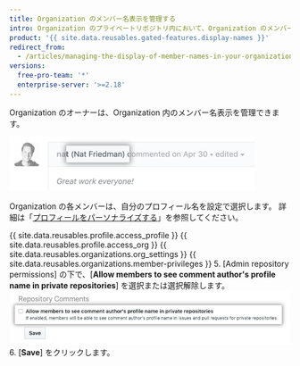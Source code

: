```yaml
---
title: Organization のメンバー名表示を管理する
intro: Organization のプライベートリポジトリ内において、Organization のメンバーが、コメント作者のプロフィール名を表示できるよう許可することができます。
product: '{{ site.data.reusables.gated-features.display-names }}'
redirect_from:
  - /articles/managing-the-display-of-member-names-in-your-organization
versions:
  free-pro-team: '*'
  enterprise-server: '>=2.18'
---
```


Organization のオーナーは、Organization 内のメンバー名表示を管理できます。

![コメントに表示されたコメント作者の名前](/assets/images/help/issues/commenter-full-name.png)

Organization の各メンバーは、自分のプロフィール名を設定で選択します。 詳細は「[プロフィールをパーソナライズする](/github/setting-up-and-managing-your-github-profile/personalizing-your-profile#changing-your-profile-name)」を参照してください。

{{ site.data.reusables.profile.access_profile }}
{{ site.data.reusables.profile.access_org }}
{{ site.data.reusables.organizations.org_settings }}
{{ site.data.reusables.organizations.member-privileges }}
5. [Admin repository permissions] の下で、[**Allow members to see comment author's profile name in private repositories**] を選択または選択解除します。 ![プライベートリポジトリ内で、コメント作者のフルネームを表示することをメンバーに許可するためのチェックボックス](/assets/images/help/organizations/allow-members-to-view-full-names.png)
6. [**Save**] をクリックします。
